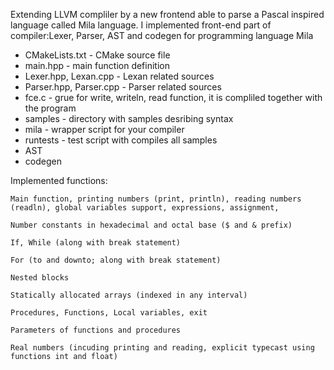 Extending LLVM compliler by a new frontend able to parse a Pascal inspired language called Mila language.
 I implemented front-end part of compiler:Lexer, Parser, AST and codegen for programming language Mila

- CMakeLists.txt - CMake source file
- main.hpp - main function definition
- Lexer.hpp, Lexan.cpp - Lexan related sources
- Parser.hpp, Parser.cpp - Parser related sources
- fce.c - grue for write, writeln, read function, it is compliled together with the program
- samples - directory with samples desribing syntax
- mila - wrapper script for your compiler
- runtests - test script with compiles all samples
- AST 
- codegen 

Implemented functions:

    Main function, printing numbers (print, println), reading numbers (readln), global variables support, expressions, assignment,
    
    Number constants in hexadecimal and octal base ($ and & prefix)
    
    If, While (along with break statement)
    
    For (to and downto; along with break statement)
    
    Nested blocks
    
    Statically allocated arrays (indexed in any interval)
    
    Procedures, Functions, Local variables, exit
    
    Parameters of functions and procedures
    
    Real numbers (incuding printing and reading, explicit typecast using functions int and float)
   
